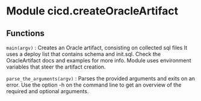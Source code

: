 Module cicd.createOracleArtifact
================================

Functions
---------

    
`main(argv)`
:   Creates an Oracle artifact, consisting on collected sql files
    It uses a deploy list that contains schema and init.sql. Check the OracleArtifact docs and examples for more info.
    Module uses environment variables that steer the artifact creation.

    
`parse_the_arguments(argv)`
:   Parses the provided arguments and exits on an error.
    Use the option -h on the command line to get an overview of the required and optional arguments.